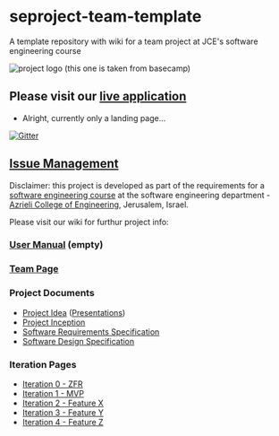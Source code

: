 # seproject-team-template

A template repository with wiki for a team project at JCE's software engineering course

![project logo (this one is taken from basecamp)](http://klipfolio.com/sites/default/files/integrations/basecamp.png)

## Please visit our [live application](http://demo.azurewebsites.net/)
- Alright, currently only a landing page...

[![Gitter](https://badges.gitter.im/Join%20Chat.svg)](https://gitter.im/jce-il/se-class?utm_source=badge&utm_medium=badge&utm_campaign=pr-badge&utm_content=badge)

## [Issue Management](https://github.com/robi-y/seproject-team-template/issues)

Disclaimer: this project is developed as part of the requirements for a [software engineering course](https://github.com/jce-il/se-class/wiki) at the software engineering department - [Azrieli College of Engineering](http://www.jce.ac.il/), Jerusalem, Israel.

Please visit our wiki for furthur project info: 

### [User Manual](../../wiki/development) (empty)

### [Team Page](../../wiki/team)

### Project Documents
- [Project Idea](docs/idea.pdf) ([Presentations](docs/idea-slides.pdf))
- [Project Inception](../../wiki/inception)
- [Software Requirements Specification]()
- [Software Design Specification]()

### Iteration Pages
- [Iteration 0 - ZFR](../../wiki/iter0-zfr)
- [Iteration 1 - MVP]()
- [Iteration 2 - Feature X]()
- [Iteration 3 - Feature Y]()
- [Iteration 4 - Feature Z]()



